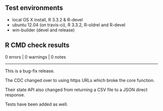 ## Test environments
* local OS X install, R 3.3.2 & R-devel
* ubuntu 12.04 (on travis-ci), R 3.3.2, R-oldrel and R-devel
* win-builder (devel and release)

## R CMD check results

0 errors | 0 warnings | 0 notes

---

This is a bug-fix release.

The CDC changed over to using https URLs which broke the core function.

Their state API also changed from returning a CSV file to a JSON direct response.

Tests have been added as well.